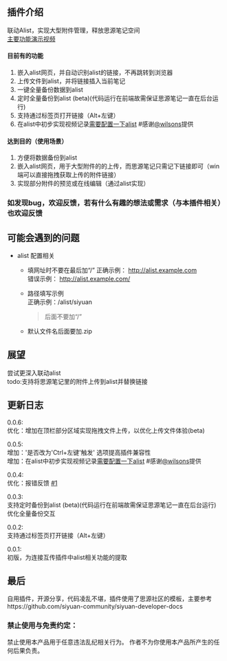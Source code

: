## 插件介绍
联动Alist，实现大型附件管理，释放思源笔记空间  
[主要功能演示视频](https://ld246.com/article/1727347960883?r=stevehfut)
#### 目前有的功能  
1. 嵌入alist网页，并自动识别alist的链接，不再跳转到浏览器  
2. 上传文件到alist，并将链接插入当前笔记  
3. 一键全量备份数据到alist
4. 定时全量备份到alist (beta)(代码运行在前端故需保证思源笔记一直在后台运行)
5. 支持通过标签页打开链接（Alt+左键） 
6. 在alist中初步实现视频记录[需要配置一下alist](https://ld246.com/article/1727347960883/comment/1729590148031#comments) #感谢[@wilsons](https://ld246.com/member/wilsons)提供

#### 达到目的（使用场景）
1. 方便将数据备份到alist
2. 嵌入alist网页，用于大型附件的的上传，而思源笔记只需记下链接即可（win端可以直接拖拽获取上传的附件链接）
3. 实现部分附件的预览或在线编辑（通过alist实现）

### 如发现bug，欢迎反馈，若有什么有趣的想法或需求（与本插件相关）也欢迎反馈

## 可能会遇到的问题

- alist 配置相关
  - 填网址时不要在最后加“/” 
   正确示例： 
   http://alist.example.com  
  错误示例：
   http://alist.example.com/

   - 路径填写示例  
    正确示例：/alist/siyuan
      > 后面不要加“/”
   - 默认文件名后面要加.zip

## 展望
 尝试更深入联动alist  
 todo:支持将思源笔记里的附件上传到alist并替换链接  

## 更新日志  
 0.0.6:  
 优化：增加在顶栏部分区域实现拖拽文件上传，以优化上传文件体验(beta)   

 0.0.5:  
 增加：'是否改为'Ctrl+左键'触发' 选项提高插件兼容性  
 增加：在alist中初步实现视频记录[需要配置一下alist](https://ld246.com/article/1727347960883/comment/1729590148031#comments) #感谢[@wilsons](https://ld246.com/member/wilsons)提供

 0.0.4:  
 优化：报错反馈 [#1](https://github.com/loonghfut/siyuan-alist/issues/1)  

 0.0.3:   
 支持定时备份到alist  (beta)(代码运行在前端故需保证思源笔记一直在后台运行)  
 优化全量备份交互  

 0.0.2:  
 支持通过标签页打开链接（Alt+左键） 
  
 0.0.1:   
 初版，为连接互传插件中alist相关功能的提取  



## 最后
自用插件，开源分享，代码凌乱不堪，插件使用了思源社区的模板，主要参考https://github.com/siyuan-community/siyuan-developer-docs


### 禁止使用与免责约定：
禁止使用本产品用于任意违法乱纪相关行为。
作者不为你使用本产品所产生的任何后果负责。